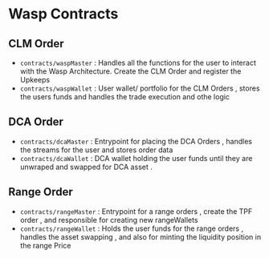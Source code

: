 # Wasp Contracts

 
 ## CLM Order 
 
 - `contracts/waspMaster` : Handles all the functions for the user to interact with the Wasp Architecture. Create the CLM Order and register the Upkeeps
 - `contracts/waspWallet` :  User wallet/ portfolio for the CLM Orders , stores the users funds and handles the trade execution and othe logic

## DCA Order

- `contracts/dcaMaster` : Entrypoint for placing the DCA Orders , handles the streams for the user and stores order data
- `contracts/dcaWallet` : DCA wallet holding the user funds  until they are unwraped and swapped for DCA asset .

## Range Order

- `contracts/rangeMaster` : Entrypoint for a range orders , create the TPF order , and responsible for creating new rangeWallets
- `contracts/rangeWallet` : Holds the user funds for the range orders , handles the asset swapping , and also for minting the liquidity position in the range Price 
